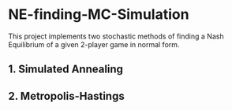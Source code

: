 # NE-finding-MC-Simulation

This project implements two stochastic methods of finding a Nash Equilibrium of a given 2-player game in normal form.

## 1. Simulated Annealing

## 2. Metropolis-Hastings
